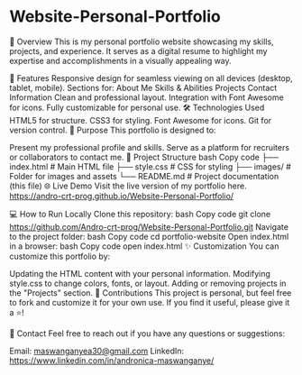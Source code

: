 # Website-Personal-Portfolio

📖 Overview
This is my personal portfolio website showcasing my skills, projects, and experience. It serves as a digital resume to highlight my expertise and accomplishments in a visually appealing way.

🚀 Features
Responsive design for seamless viewing on all devices (desktop, tablet, mobile).
Sections for:
About Me
Skills & Abilities
Projects
Contact Information
Clean and professional layout.
Integration with Font Awesome for icons.
Fully customizable for personal use.
🛠️ Technologies Used
HTML5 for structure.
CSS3 for styling.
Font Awesome for icons.
Git for version control.
🎯 Purpose
This portfolio is designed to:

Present my professional profile and skills.
Serve as a platform for recruiters or collaborators to contact me.
📂 Project Structure
bash
Copy code
├── index.html         # Main HTML file
├── style.css          # CSS for styling
├── images/            # Folder for images and assets
└── README.md          # Project documentation (this file)
🌐 Live Demo
Visit the live version of my portfolio here.
https://andro-crt-prog.github.io/Website-Personal-Portfolio/

💻 How to Run Locally
Clone this repository:
bash
Copy code
git clone https://github.com/Andro-crt-prog/Website-Personal-Portfolio.git
Navigate to the project folder:
bash
Copy code
cd portfolio-website
Open index.html in a browser:
bash
Copy code
open index.html
✨ Customization
You can customize this portfolio by:

Updating the HTML content with your personal information.
Modifying style.css to change colors, fonts, or layout.
Adding or removing projects in the "Projects" section.
🤝 Contributions
This project is personal, but feel free to fork and customize it for your own use. If you find it useful, please give it a ⭐!

📧 Contact
Feel free to reach out if you have any questions or suggestions:

Email: maswanganyea30@gmail.com
LinkedIn: https://www.linkedin.com/in/andronica-maswanganye/

